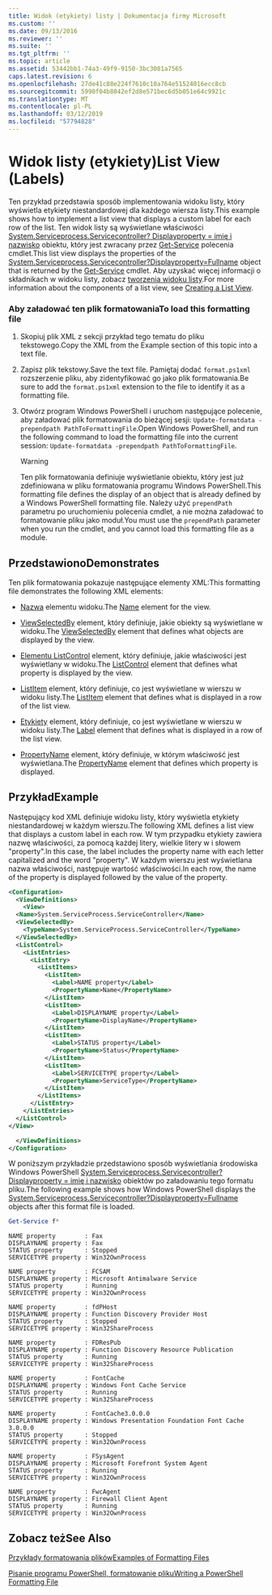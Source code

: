```yaml
---
title: Widok (etykiety) listy | Dokumentacja firmy Microsoft
ms.custom: ''
ms.date: 09/13/2016
ms.reviewer: ''
ms.suite: ''
ms.tgt_pltfrm: ''
ms.topic: article
ms.assetid: 53442bb1-74a3-49f9-9150-3bc3081a7565
caps.latest.revision: 6
ms.openlocfilehash: 27de41c88e224f7610c10a764e51524016ecc8cb
ms.sourcegitcommit: 5990f04b8042ef2d8e571bec6d5b051e64c9921c
ms.translationtype: MT
ms.contentlocale: pl-PL
ms.lasthandoff: 03/12/2019
ms.locfileid: "57794828"
---
```

# <a name="list-view-labels"></a><span data-ttu-id="29567-102">Widok listy (etykiety)</span><span class="sxs-lookup"><span data-stu-id="29567-102">List View (Labels)</span></span>

<span data-ttu-id="29567-103">Ten przykład przedstawia sposób implementowania widoku listy, który wyświetla etykiety niestandardowej dla każdego wiersza listy.</span><span class="sxs-lookup"><span data-stu-id="29567-103">This example shows how to implement a list view that displays a custom label for each row of the list.</span></span> <span data-ttu-id="29567-104">Ten widok listy są wyświetlane właściwości [System.Serviceprocess.Servicecontroller? Displayproperty = imię i nazwisko](/dotnet/api/System.ServiceProcess.ServiceController) obiektu, który jest zwracany przez [Get-Service](/powershell/module/Microsoft.PowerShell.Management/Get-Service) polecenia cmdlet.</span><span class="sxs-lookup"><span data-stu-id="29567-104">This list view displays the properties of the [System.Serviceprocess.Servicecontroller?Displayproperty=Fullname](/dotnet/api/System.ServiceProcess.ServiceController) object that is returned by the [Get-Service](/powershell/module/Microsoft.PowerShell.Management/Get-Service) cmdlet.</span></span> <span data-ttu-id="29567-105">Aby uzyskać więcej informacji o składnikach w widoku listy, zobacz [tworzenia widoku listy](./creating-a-list-view.md).</span><span class="sxs-lookup"><span data-stu-id="29567-105">For more information about the components of a list view, see [Creating a List View](./creating-a-list-view.md).</span></span>

### <a name="to-load-this-formatting-file"></a><span data-ttu-id="29567-106">Aby załadować ten plik formatowania</span><span class="sxs-lookup"><span data-stu-id="29567-106">To load this formatting file</span></span>

1. <span data-ttu-id="29567-107">Skopiuj plik XML z sekcji przykład tego tematu do pliku tekstowego.</span><span class="sxs-lookup"><span data-stu-id="29567-107">Copy the XML from the Example section of this topic into a text file.</span></span>

2. <span data-ttu-id="29567-108">Zapisz plik tekstowy.</span><span class="sxs-lookup"><span data-stu-id="29567-108">Save the text file.</span></span> <span data-ttu-id="29567-109">Pamiętaj dodać `format.ps1xml` rozszerzenie pliku, aby zidentyfikować go jako plik formatowania.</span><span class="sxs-lookup"><span data-stu-id="29567-109">Be sure to add the `format.ps1xml` extension to the file to identify it as a formatting file.</span></span>

3. <span data-ttu-id="29567-110">Otwórz program Windows PowerShell i uruchom następujące polecenie, aby załadować plik formatowania do bieżącej sesji: `Update-formatdata -prependpath PathToFormattingFile`.</span><span class="sxs-lookup"><span data-stu-id="29567-110">Open Windows PowerShell, and run the following command to load the formatting file into the current session: `Update-formatdata -prependpath PathToFormattingFile`.</span></span>

   > [!WARNING]
   > <span data-ttu-id="29567-111">Ten plik formatowania definiuje wyświetlanie obiektu, który jest już zdefiniowana w pliku formatowania programu Windows PowerShell.</span><span class="sxs-lookup"><span data-stu-id="29567-111">This formatting file defines the display of an object that is already defined by a Windows PowerShell formatting file.</span></span> <span data-ttu-id="29567-112">Należy użyć `prependPath` parametru po uruchomieniu polecenia cmdlet, a nie można załadować to formatowanie pliku jako moduł.</span><span class="sxs-lookup"><span data-stu-id="29567-112">You must use the `prependPath` parameter when you run the cmdlet, and you cannot load this formatting file as a module.</span></span>

## <a name="demonstrates"></a><span data-ttu-id="29567-113">Przedstawiono</span><span class="sxs-lookup"><span data-stu-id="29567-113">Demonstrates</span></span>

<span data-ttu-id="29567-114">Ten plik formatowania pokazuje następujące elementy XML:</span><span class="sxs-lookup"><span data-stu-id="29567-114">This formatting file demonstrates the following XML elements:</span></span>

- <span data-ttu-id="29567-115">[Nazwa](./name-element-for-view-format.md) elementu widoku.</span><span class="sxs-lookup"><span data-stu-id="29567-115">The [Name](./name-element-for-view-format.md) element for the view.</span></span>

- <span data-ttu-id="29567-116">[ViewSelectedBy](./viewselectedby-element-format.md) element, który definiuje, jakie obiekty są wyświetlane w widoku.</span><span class="sxs-lookup"><span data-stu-id="29567-116">The [ViewSelectedBy](./viewselectedby-element-format.md) element that defines what objects are displayed by the view.</span></span>

- <span data-ttu-id="29567-117">[Elementu ListControl](./listcontrol-element-format.md) element, który definiuje, jakie właściwości jest wyświetlany w widoku.</span><span class="sxs-lookup"><span data-stu-id="29567-117">The [ListControl](./listcontrol-element-format.md) element that defines what property is displayed by the view.</span></span>

- <span data-ttu-id="29567-118">[ListItem](./listitem-element-for-listitems-for-listcontrol-format.md) element, który definiuje, co jest wyświetlane w wierszu w widoku listy.</span><span class="sxs-lookup"><span data-stu-id="29567-118">The [ListItem](./listitem-element-for-listitems-for-listcontrol-format.md) element that defines what is displayed in a row of the list view.</span></span>

- <span data-ttu-id="29567-119">[Etykiety](./label-element-for-listitem-for-listcontrol-format.md) element, który definiuje, co jest wyświetlane w wierszu w widoku listy.</span><span class="sxs-lookup"><span data-stu-id="29567-119">The [Label](./label-element-for-listitem-for-listcontrol-format.md) element that defines what is displayed in a row of the list view.</span></span>

- <span data-ttu-id="29567-120">[PropertyName](./propertyname-element-for-listitem-for-listcontrol-format.md) element, który definiuje, w którym właściwość jest wyświetlana.</span><span class="sxs-lookup"><span data-stu-id="29567-120">The [PropertyName](./propertyname-element-for-listitem-for-listcontrol-format.md) element that defines which property is displayed.</span></span>

## <a name="example"></a><span data-ttu-id="29567-121">Przykład</span><span class="sxs-lookup"><span data-stu-id="29567-121">Example</span></span>

<span data-ttu-id="29567-122">Następujący kod XML definiuje widoku listy, który wyświetla etykiety niestandardowej w każdym wierszu.</span><span class="sxs-lookup"><span data-stu-id="29567-122">The following XML defines a list view that displays a custom label in each row.</span></span> <span data-ttu-id="29567-123">W tym przypadku etykiety zawiera nazwę właściwości, za pomocą każdej litery, wielkie litery w i słowem "property".</span><span class="sxs-lookup"><span data-stu-id="29567-123">In this case, the label includes the property name with each letter capitalized and the word "property".</span></span> <span data-ttu-id="29567-124">W każdym wierszu jest wyświetlana nazwa właściwości, następuje wartość właściwości.</span><span class="sxs-lookup"><span data-stu-id="29567-124">In each row, the name of the property is displayed followed by the value of the property.</span></span>

```xml
<Configuration>
  <ViewDefinitions>
    <View>
  <Name>System.ServiceProcess.ServiceController</Name>
  <ViewSelectedBy>
    <TypeName>System.ServiceProcess.ServiceController</TypeName>
  </ViewSelectedBy>
  <ListControl>
    <ListEntries>
      <ListEntry>
        <ListItems>
          <ListItem>
            <Label>NAME property</Label>
            <PropertyName>Name</PropertyName>
          </ListItem>
          <ListItem>
            <Label>DISPLAYNAME property</Label>
            <PropertyName>DisplayName</PropertyName>
          </ListItem>
          <ListItem>
            <Label>STATUS property</Label>
            <PropertyName>Status</PropertyName>
          </ListItem>
          <ListItem>
            <Label>SERVICETYPE property</Label>
            <PropertyName>ServiceType</PropertyName>
          </ListItem>
        </ListItems>
      </ListEntry>
    </ListEntries>
  </ListControl>
</View>

  </ViewDefinitions>
</Configuration>
```

<span data-ttu-id="29567-125">W poniższym przykładzie przedstawiono sposób wyświetlania środowiska Windows PowerShell [System.Serviceprocess.Servicecontroller? Displayproperty = imię i nazwisko](/dotnet/api/System.ServiceProcess.ServiceController) obiektów po załadowaniu tego formatu pliku.</span><span class="sxs-lookup"><span data-stu-id="29567-125">The following example shows how Windows PowerShell displays the [System.Serviceprocess.Servicecontroller?Displayproperty=Fullname](/dotnet/api/System.ServiceProcess.ServiceController) objects after this format file is loaded.</span></span>

```powershell
Get-Service f*
```

```output
NAME property        : Fax
DISPLAYNAME property : Fax
STATUS property      : Stopped
SERVICETYPE property : Win32OwnProcess

NAME property        : FCSAM
DISPLAYNAME property : Microsoft Antimalware Service
STATUS property      : Running
SERVICETYPE property : Win32OwnProcess

NAME property        : fdPHost
DISPLAYNAME property : Function Discovery Provider Host
STATUS property      : Stopped
SERVICETYPE property : Win32ShareProcess

NAME property        : FDResPub
DISPLAYNAME property : Function Discovery Resource Publication
STATUS property      : Running
SERVICETYPE property : Win32ShareProcess

NAME property        : FontCache
DISPLAYNAME property : Windows Font Cache Service
STATUS property      : Running
SERVICETYPE property : Win32ShareProcess

NAME property        : FontCache3.0.0.0
DISPLAYNAME property : Windows Presentation Foundation Font Cache 3.0.0.0
STATUS property      : Stopped
SERVICETYPE property : Win32OwnProcess

NAME property        : FSysAgent
DISPLAYNAME property : Microsoft Forefront System Agent
STATUS property      : Running
SERVICETYPE property : Win32OwnProcess

NAME property        : FwcAgent
DISPLAYNAME property : Firewall Client Agent
STATUS property      : Running
SERVICETYPE property : Win32OwnProcess
```

## <a name="see-also"></a><span data-ttu-id="29567-126">Zobacz też</span><span class="sxs-lookup"><span data-stu-id="29567-126">See Also</span></span>

[<span data-ttu-id="29567-127">Przykłady formatowania plików</span><span class="sxs-lookup"><span data-stu-id="29567-127">Examples of Formatting Files</span></span>](./examples-of-formatting-files.md)

[<span data-ttu-id="29567-128">Pisanie programu PowerShell, formatowanie pliku</span><span class="sxs-lookup"><span data-stu-id="29567-128">Writing a PowerShell Formatting File</span></span>](./writing-a-powershell-formatting-file.md)
